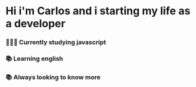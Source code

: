 ### <h1> Hi i'm Carlos and i starting my life as a developer </h1>
### <h3> 👨🏼‍💻 Currently studying javascript </h3>
### <h3> 📚 Learning english </h3>
### <h3> 📚 Always looking to know more
 

 
